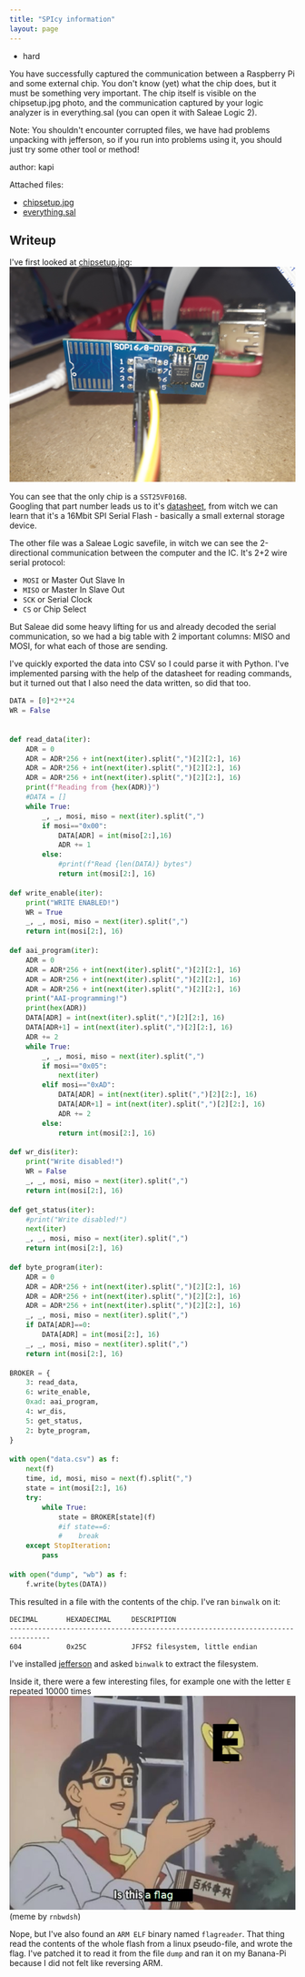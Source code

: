 ```yaml
---
title: "SPIcy information"
layout: page
---
```

- hard

You have successfully captured the communication between a Raspberry Pi and some external chip. You don't know (yet) what the chip does, but it must be something very important. The chip itself is visible on the chipsetup.jpg photo, and the communication captured by your logic analyzer is in everything.sal (you can open it with Saleae Logic 2).

Note: You shouldn't encounter corrupted files, we have had problems unpacking with jefferson, so if you run into problems using it, you should just try some other tool or method!

author: kapi

Attached files:
- [chipsetup.jpg](chipsetup.jpg)
- [everything.sal](everything.sal)

## Writeup

I've first looked at [chipsetup.jpg](chipsetup.jpg):
![chipsetup](chipsetup.jpg)

You can see that the only chip is a `SST25VF016B`.    
Googling that part number leads us to it's [datasheet](http://ww1.microchip.com/downloads/en/DeviceDoc/20005044C.pdf), from witch we can learn that it's a 16Mbit SPI Serial Flash - basically a small external storage device.

The other file was a Saleae Logic savefile, in witch we can see the 2-directional communication between the computer and the IC. It's 2+2 wire serial protocol:
- `MOSI` or Master Out Slave In
- `MISO` or Master In Slave Out
- `SCK` or Serial Clock
- `CS` or Chip Select

But Saleae did some heavy lifting for us and already decoded the serial communication, so we had a big table with 2 important columns: MISO and MOSI, for what each of those are sending.

I've quickly exported the data into CSV so I could parse it with Python. I've implemented parsing with the help of the datasheet for reading commands, but it turned out that I also need the data written, so did that too.
```python
DATA = [0]*2**24
WR = False


def read_data(iter):
    ADR = 0
    ADR = ADR*256 + int(next(iter).split(",")[2][2:], 16)
    ADR = ADR*256 + int(next(iter).split(",")[2][2:], 16)
    ADR = ADR*256 + int(next(iter).split(",")[2][2:], 16)
    print(f"Reading from {hex(ADR)}")
    #DATA = []
    while True:
        _, _, mosi, miso = next(iter).split(",")
        if mosi=="0x00":
            DATA[ADR] = int(miso[2:],16)
            ADR += 1
        else:
            #print(f"Read {len(DATA)} bytes")
            return int(mosi[2:], 16)

def write_enable(iter):
    print("WRITE ENABLED!")
    WR = True
    _, _, mosi, miso = next(iter).split(",")
    return int(mosi[2:], 16)

def aai_program(iter):
    ADR = 0
    ADR = ADR*256 + int(next(iter).split(",")[2][2:], 16)
    ADR = ADR*256 + int(next(iter).split(",")[2][2:], 16)
    ADR = ADR*256 + int(next(iter).split(",")[2][2:], 16)
    print("AAI-programming!")
    print(hex(ADR))
    DATA[ADR] = int(next(iter).split(",")[2][2:], 16)
    DATA[ADR+1] = int(next(iter).split(",")[2][2:], 16)
    ADR += 2
    while True:
        _, _, mosi, miso = next(iter).split(",")
        if mosi=="0x05":
            next(iter)
        elif mosi=="0xAD":
            DATA[ADR] = int(next(iter).split(",")[2][2:], 16)
            DATA[ADR+1] = int(next(iter).split(",")[2][2:], 16)
            ADR += 2
        else:
            return int(mosi[2:], 16)

def wr_dis(iter):
    print("Write disabled!")
    WR = False
    _, _, mosi, miso = next(iter).split(",")
    return int(mosi[2:], 16)

def get_status(iter):
    #print("Write disabled!")
    next(iter)
    _, _, mosi, miso = next(iter).split(",")
    return int(mosi[2:], 16)

def byte_program(iter):
    ADR = 0
    ADR = ADR*256 + int(next(iter).split(",")[2][2:], 16)
    ADR = ADR*256 + int(next(iter).split(",")[2][2:], 16)
    ADR = ADR*256 + int(next(iter).split(",")[2][2:], 16)
    _, _, mosi, miso = next(iter).split(",")
    if DATA[ADR]==0:
        DATA[ADR] = int(mosi[2:], 16)
    _, _, mosi, miso = next(iter).split(",")
    return int(mosi[2:], 16)

BROKER = {
    3: read_data,
    6: write_enable,
    0xad: aai_program,
    4: wr_dis,
    5: get_status,
    2: byte_program,
}

with open("data.csv") as f:
    next(f)
    time, id, mosi, miso = next(f).split(",")
    state = int(mosi[2:], 16)
    try:
        while True:
            state = BROKER[state](f)
            #if state==6:
            #    break
    except StopIteration:
        pass

with open("dump", "wb") as f:
    f.write(bytes(DATA))
```

This resulted in a file with the contents of the chip. I've ran `binwalk` on it:
```
DECIMAL       HEXADECIMAL     DESCRIPTION
--------------------------------------------------------------------------------
604           0x25C           JFFS2 filesystem, little endian
```

I've installed [jefferson](https://github.com/sviehb/jefferson) and asked `binwalk` to extract the filesystem.

Inside it, there were a few interesting files, for example one with the letter `E` repeated 10000 times
![is_this_a_flag](e.png)
(meme by `rnbwdsh`)

Nope, but I've also found an `ARM ELF` binary named `flagreader`. That thing read the contents of the whole flash from a linux pseudo-file, and wrote the flag. I've patched it to read it from the file `dump` and ran it on my Banana-Pi because I did not felt like reversing ARM.